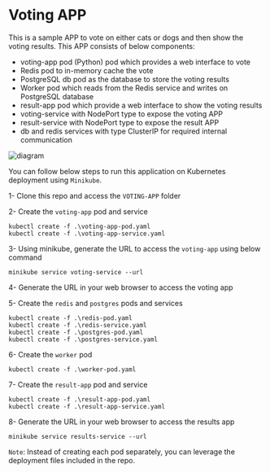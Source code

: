 # Voting APP

This is a sample APP to vote on either cats or dogs and then show the voting results. This APP consists of below components:

- voting-app pod (Python) pod which provides a web interface to vote
- Redis pod to in-memory cache the vote
- PostgreSQL db pod as the database to store the voting results
- Worker pod which reads from the Redis service and writes on PostgreSQL database
- result-app pod which provide a web interface to show the voting results
- voting-service with NodePort type to expose the voting APP
- result-service with NodePort type to expose the result APP
- db and redis services with type ClusterIP for required internal communication

![diagram](https://github.com/dockersamples/example-voting-app/blob/5edf3f7c8d319dd0fea255739b951d3906a24e00/architecture.png)


You can follow below steps to run this application on Kubernetes deployment using `Minikube`.

1- Clone this repo and access the `VOTING-APP` folder

2- Create the `voting-app` pod and service

```
kubectl create -f .\voting-app-pod.yaml
kubectl create -f .\voting-app-service.yaml
```

3- Using minikube, generate the URL to access the `voting-app` using below command

```
minikube service voting-service --url
```

4- Generate the URL in your web browser to access the voting app

5- Create the `redis` and `postgres` pods and services

```
kubectl create -f .\redis-pod.yaml
kubectl create -f .\redis-service.yaml
kubectl create -f .\postgres-pod.yaml
kubectl create -f .\postgres-service.yaml
```

6- Create the `worker` pod

```
kubectl create -f .\worker-pod.yaml
```

7- Create the `result-app` pod and service

```
kubectl create -f .\result-app-pod.yaml
kubectl create -f .\result-app-service.yaml
```

8- Generate the URL in your web browser to access the results app

```
minikube service results-service --url

```

`Note`: Instead of creating each pod separately, you can leverage the deployment files included in the repo.
